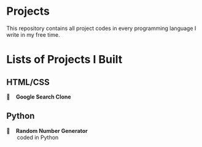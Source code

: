 # Projects
This repository contains all project codes in every programming language I write in my free time.

# Lists of Projects I Built
## HTML/CSS
🔸&nbsp;&nbsp;&nbsp; **Google Search Clone**<br />
## Python
🔸&nbsp;&nbsp;&nbsp; **Random Number Generator** <br />
  &nbsp;&nbsp;&nbsp;&nbsp;&nbsp;&nbsp;&nbsp;coded in Python
